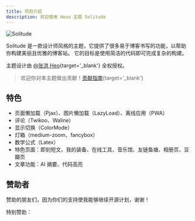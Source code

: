 ```yaml
---
title: 项目介绍
description: 欢迎使用 Hexo 主题 Solitude
---
```


![Solitude](https://ui.everfu.cn/22ebf03f6e16edada213b0848013b6fc.webp/cover)

Solitude 是一款设计师风格的主题，它提供了很多易于博客书写的功能，以帮助你构建美丽且优雅的博客站。
它的目标是使用简洁的代码即可完成复杂的构建。

主题设计由 [@张洪 Heo](https://github.com/zhheo){target='_blank'} 全权授权。

> 欢迎你对本主题做出贡献！[贡献指南](https://github.com/everfu/hexo-theme-solitude/blob/main/CONTRIBUTING.md){target='_blank'}

## 特色

- 页面懒加载（Pjax）、图片懒加载（LazyLoad）、离线应用（PWA）
- 评论（Twikoo、Waline）
- 显示切换（ColorMode）
- 灯箱（medium-zoom、fancybox）
- 数学公式（Latex）
- 特色页面：即刻短文、我的装备、在线工具、音乐馆、友链鱼塘、相册页、豆瓣页
- 文章功能：AI 摘要、代码高亮

## 赞助者

赞助的朋友们，因为你们的支持使我能够继续开源计划，谢谢！

<Box
  :items="[
    //使用FontAwesome图标 + 标签 + 颜色
    { name: '支付宝', link: 'https://ui.everfu.cn/e95a23ba4f84e2c027bae7a6cbe14b37.png/cover', icon: 'fab fa-alipay', color: '#00a1e9', tag: '赞助' },
    { name: '微信', link: 'https://ui.everfu.cn/b4056c0b1e5c220c97e344bbda0d97ce.png/cover', icon: 'fab fa-weixin', color: '#2ca83c', tag: '赞助' },
  ]"
/>

特别赞助：

<Box
    :items="[
        { name: '晞云云计算', link: 'https://www.lightxi.com/', tag: '赞助', icon: 'https://www.lightxi.com/favicon.ico' },
    ]"
/>
